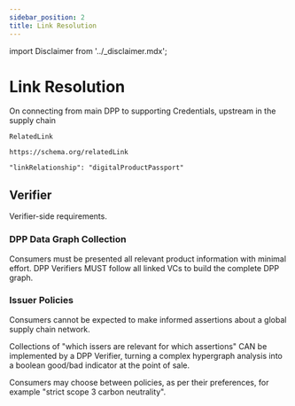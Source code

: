 ```yaml
---
sidebar_position: 2
title: Link Resolution
---
```


import Disclaimer from '../\_disclaimer.mdx';

<Disclaimer />

# Link Resolution

On connecting from main DPP to supporting Credentials, upstream in the supply chain

`RelatedLink`

`https://schema.org/relatedLink`

```
"linkRelationship": "digitalProductPassport"
```

## Verifier

Verifier-side requirements.

### DPP Data Graph Collection

Consumers must be presented all relevant product information with minimal effort.
DPP Verifiers MUST follow all linked VCs to build the complete DPP graph.

### Issuer Policies

Consumers cannot be expected to make informed assertions about a global supply chain network.

Collections of "which issers are relevant for which assertions" CAN be implemented by a DPP Verifier, turning a complex hypergraph analysis into a boolean good/bad indicator at the point of sale.

Consumers may choose between policies, as per their preferences, for example "strict scope 3 carbon neutrality".

